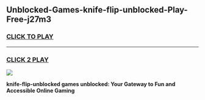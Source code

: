 
## Unblocked-Games-knife-flip-unblocked-Play-Free-j27m3
<h3>
<a href="https://premium76.site?title=knife-flip-unblocked&ref=18A1">CLICK TO PLAY</a></h3>
<hr>

<h3>
<a href="https://premium76.site?title=knife-flip-unblocked&ref=18A1">CLICK 2 PLAY</a>
  
</h3>

<a href="https://premium76.site?title=knife-flip-unblocked&ref=18A1"><img src="https://clearcache.store/games.png"></a>


**knife-flip-unblocked games unblocked: Your Gateway to Fun and Accessible Online Gaming**
